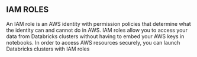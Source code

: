## IAM ROLES


An IAM role is an AWS identity with permission policies that determine what the identity can and cannot do in AWS. 
IAM roles allow you to access your data from Databricks clusters without having to embed your AWS keys in notebooks.
In order to access AWS resources securely, you can launch Databricks clusters with IAM roles

